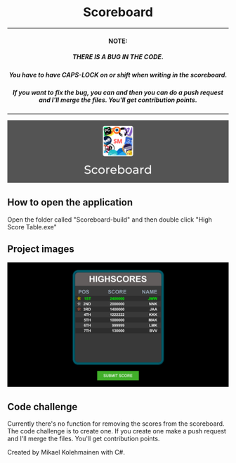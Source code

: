 <h1 align="center">Scoreboard</h1>
<hr size="10" width="100%" color="black">
<h4 align="center">
  NOTE:
</h4>
<h5 align="center">
  THERE IS A BUG IN THE CODE.
</h5>
<h5 align="center">
  You have to have CAPS-LOCK on or shift when writing in the scoreboard.
</h5>
<h5 align="center">
  If you want to fix the bug, you can and then you can do a push request and I'll merge the files. You'll get contribution points.
</h5>
<hr size="10" width="100%" color="black">

![Banner](https://raw.githubusercontent.com/Super-Michael-05/Scoreboard/master/README_assets/banner.png)

<h2 align="left">How to open the application</h2>

<p>Open the folder called "Scoreboard-build" and then double click "High Score Table.exe"</p>

<h2 align="left">Project images</h2>

![1st](https://raw.githubusercontent.com/Super-Michael-05/Scoreboard/master/README_assets/Screenshot%20(20).png)

<h2 align="left">Code challenge</h2>

<p>Currently there's no function for removing the scores from the scoreboard. The code challenge is to create one. If you create one make a push request and I'll merge the files. You'll get contribution points.</p>

<footer>Created by Mikael Kolehmainen with C#.</footer>

